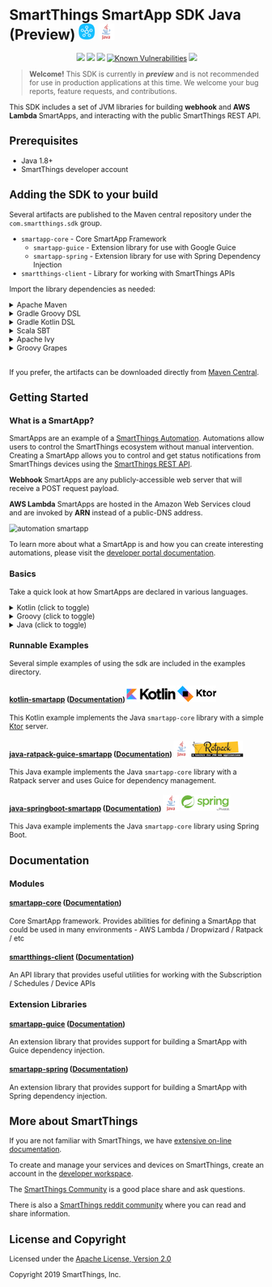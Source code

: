 # SmartThings SmartApp SDK Java (Preview) ![SmartThings](docs/smartthings-logo.png) ![Java](docs/java-logo.png)

<p align="center">
<a href="https://search.maven.org/search?q=g:%22com.smartthings.sdk%22"><img src="https://img.shields.io/maven-central/v/com.smartthings.sdk/smartapp-core.svg?label=Maven%20Central" /></a>
<a href="https://circleci.com/gh/SmartThingsCommunity/smartapp-sdk-java/tree/master"><img src="https://circleci.com/gh/SmartThingsCommunity/smartapp-sdk-java/tree/master.svg?style=svg&circle-token=21da1691c64a0b734e55ada5d591b477347a2936" /></a>
<a href="https://codecov.io/gh/SmartThingsCommunity/smartapp-sdk-java"><img src="https://codecov.io/gh/SmartThingsCommunity/smartapp-sdk-java/branch/master/graph/badge.svg?token=Zy5sgPRzLd"></a>
<a href="https://snyk.io/test/github/SmartThingsCommunity/smartapp-sdk-java"><img src="https://snyk.io/test/github/SmartThingsCommunity/smartapp-sdk-java/badge.svg" alt="Known Vulnerabilities" data-canonical-src="https://snyk.io/test/github/SmartThingsCommunity/smartapp-sdk-java" style="max-width:100%;"></a>
    <a href="https://smartthingsdev.slack.com/messages/CG8D8PS6B"><img src="https://badgen.net/badge//smartthingsdev?icon=slack" /></a>
</p>

> **Welcome!**  This SDK is currently in _**preview**_ and is not recommended for use in production applications at this time. We welcome your bug reports, feature requests, and contributions.

This SDK includes a set of JVM libraries for building **webhook** and **AWS Lambda** SmartApps, and interacting with
the public SmartThings REST API.

## Prerequisites

* Java 1.8+
* SmartThings developer account

## Adding the SDK to your build

Several artifacts are published to the Maven central repository under the `com.smartthings.sdk` group.

* `smartapp-core` - Core SmartApp Framework
  * `smartapp-guice` - Extension library for use with Google Guice
  * `smartapp-spring` - Extension library for use with Spring Dependency Injection
* `smartthings-client` - Library for working with SmartThings APIs

Import the library dependencies as needed:

<details>
    <summary>Apache Maven</summary>

```xml
<dependency>
  <groupId>com.smartthings.sdk</groupId>
  <artifactId>smartapp-core</artifactId>
  <version>0.0.1-PREVIEW</version>
  <type>pom</type>
</dependency>
```

</details>

<details>
    <summary>Gradle Groovy DSL</summary>

```groovy
implementation 'com.smartthings.sdk:smartapp-core:0.0.1-PREVIEW'
```
    
</details>

<details>
    <summary>Gradle Kotlin DSL</summary>
    
```kotlin
compile("com.smartthings.sdk:smartapp-core:0.0.1-PREVIEW")
```

</details>

<details>
    <summary>Scala SBT</summary>
    
```scala
libraryDependencies += "com.smartthings.sdk" % "smartapp-core" % "0.0.1-PREVIEW"
```

</details>

<details>
    <summary>Apache Ivy</summary>
    
```xml
<dependency org="com.smartthings.sdk" name="smartapp-core" rev="0.0.1-PREVIEW" />
```

</details>

<details>
    <summary>Groovy Grapes</summary>
    
```groovy
@Grapes(
  @Grab(group='com.smartthings.sdk', module='smartapp-core', version='0.0.1-PREVIEW')
)
```

</details><br>

If you prefer, the artifacts can be downloaded directly from [Maven Central](https://search.maven.org/search?q=g:com.smarrthings.sdk).

## Getting Started

### What is a SmartApp?

SmartApps are an example of a
[SmartThings Automation](https://smartthings.developer.samsung.com/develop/getting-started/automation.html).
Automations allow users to control the SmartThings ecosystem without manual intervention. Creating a SmartApp allows
you to control and get status notifications from SmartThings devices using the
[SmartThings REST API](https://smartthings.developer.samsung.com/develop/api-ref/st-api.html).

**Webhook** SmartApps are any publicly-accessible web server that will receive a POST request payload.

**AWS Lambda** SmartApps are hosted in the Amazon Web Services cloud and are invoked by **ARN** instead of a
public-DNS address.

![automation smartapp](https://smartthings.developer.samsung.com/develop/getting-started/img/automation_smartapp.png)

To learn more about what a SmartApp is and how you can create interesting automations, please visit the [developer portal documentation](https://smartthings.developer.samsung.com/develop/guides/smartapps/basics.html).

### Basics

Take a quick look at how SmartApps are declared in various languages.

<details>
<summary>Kotlin (click to toggle)</summary>

```kotlin
package app

val smartApp: SmartApp = SmartApp.of { spec ->
    spec
        .configuration(Configuration())
        .install {
            Response.ok(InstallResponseData())
        }
        .update {
            Response.ok(UpdateResponseData())
        }
        .event {
            Response.ok(EventResponseData())
        }
        .uninstall {
            Response.ok(UninstallResponseData())
        }
}

fun Application.main() {
    install(Routing) {
        post("/smartapp") {
            call.respond(smartApp.execute(call.receive()))
        }
    }
}

```

</details>

<details>
<summary>Groovy (click to toggle)</summary>

```groovy
    SmartApp smartApp = SmartApp.of { spec ->
        spec
            .install({ req ->
                // create subscriptions
                Response.ok()
            })
            .update({ req ->
                // delete subscriptions
                // create subscriptions
                Response.ok()
            })
            .configuration({ req ->
                ConfigurationResponseData data = ...// build config
                Response.ok(data)
            })
            .event(EventHandler.of { eventSpec ->
                eventSpec
                    .onSubscription("switch", { event ->
                       // do something
                    })
                    .onSchedule("nightly", { event ->
                       // do something
                    })
                    .onEvent(
                        { event ->
                            // test event
                            true
                        },
                        { event ->
                            // do something
                        }
                    )
            })
    }
```

</details>

<details>
<summary>Java (click to toggle)</summary>

```java
    private final SmartApp smartApp = SmartApp.of(spec ->
        spec
            .install(request -> {
                return Response.ok();
            })
            .update(request -> {
                return Response.ok(UpdateResponseData.newInstance());
            })
            .configuration(request -> {
                return Response.ok(ConfigurationReponseData.newInstance());
            })
            .event(request -> {
                EventData eventData = request.getEventData();
                EventHandler.of(eventSpec ->
                        eventSpec
                                .onEvent(event -> {
                                    // when this predicate is true...
                                    return true;
                                }, event -> {
                                    // ...do something with event
                                })
                                .onSchedule("nightly", event -> {
                                    // do something
                                })
                                .onSubscription("switch", event -> {
                                    // do something
                                })
                );
                return Response.ok(EventResponseData.newInstance());
            })
        );
```

</details>

### Runnable Examples

Several simple examples of using the sdk are included in the examples directory.

#### [kotlin-smartapp](examples/kotlin-smartapp) ([Documentation](examples/kotlin-smartapp/README.md)) ![kotlin-logo](docs/kotlin-logo.png) ![ktor-logo](docs/ktor-logo.png)
This Kotlin example implements the Java `smartapp-core` library with a simple [Ktor](https://ktor.io/) server.

#### [java-ratpack-guice-smartapp](examples/java-ratpack-guice-smartapp) ([Documentation](examples/java-ratpack-guice-smartapp/README.md)) ![java-logo](docs/java-logo.png) ![ratpack-logo](docs/ratpack-logo.png)
This Java example implements the Java `smartapp-core` library with a Ratpack server and uses Guice for dependency management.

#### [java-springboot-smartapp](examples/java-springboot-smartapp) ([Documentation](examples/java-springboot-smartapp/README.md)) ![java-logo](docs/java-logo.png) ![spring-logo](docs/spring-logo.png)
This Java example implements the Java `smartapp-core` library using Spring Boot.

## Documentation

### Modules

#### [smartapp-core](/smartapp-core) ([Documentation](smartapp-core/README.md))
Core SmartApp framework. Provides abilities for defining a SmartApp that could be used in many environments - AWS Lambda / Dropwizard / Ratpack / etc

#### [smartthings-client](/smartthings-client) ([Documentation](smartthings-client/README.md))
An API library that provides useful utilities for working with the Subscription / Schedules / Device APIs

### Extension Libraries

#### [smartapp-guice](/smartapp-guice) ([Documentation](smartapp-guice/README.md))
An extension library that provides support for building a SmartApp with Guice dependency injection.

#### [smartapp-spring](/smartapp-spring) ([Documentation](smartapp-spring/README.md))
An extension library that provides support for building a SmartApp with Spring dependency injection.

## More about SmartThings

If you are not familiar with SmartThings, we have
[extensive on-line documentation](https://smartthings.developer.samsung.com/develop/index.html).

To create and manage your services and devices on SmartThings, create an account in the
[developer workspace](https://devworkspace.developer.samsung.com/).

The [SmartThings Community](https://community.smartthings.com/c/developers/) is a good place share and
ask questions.

There is also a [SmartThings reddit community](https://www.reddit.com/r/SmartThings/) where you
can read and share information.

## License and Copyright

Licensed under the [Apache License, Version 2.0](https://www.apache.org/licenses/LICENSE-2.0)

Copyright 2019 SmartThings, Inc.
